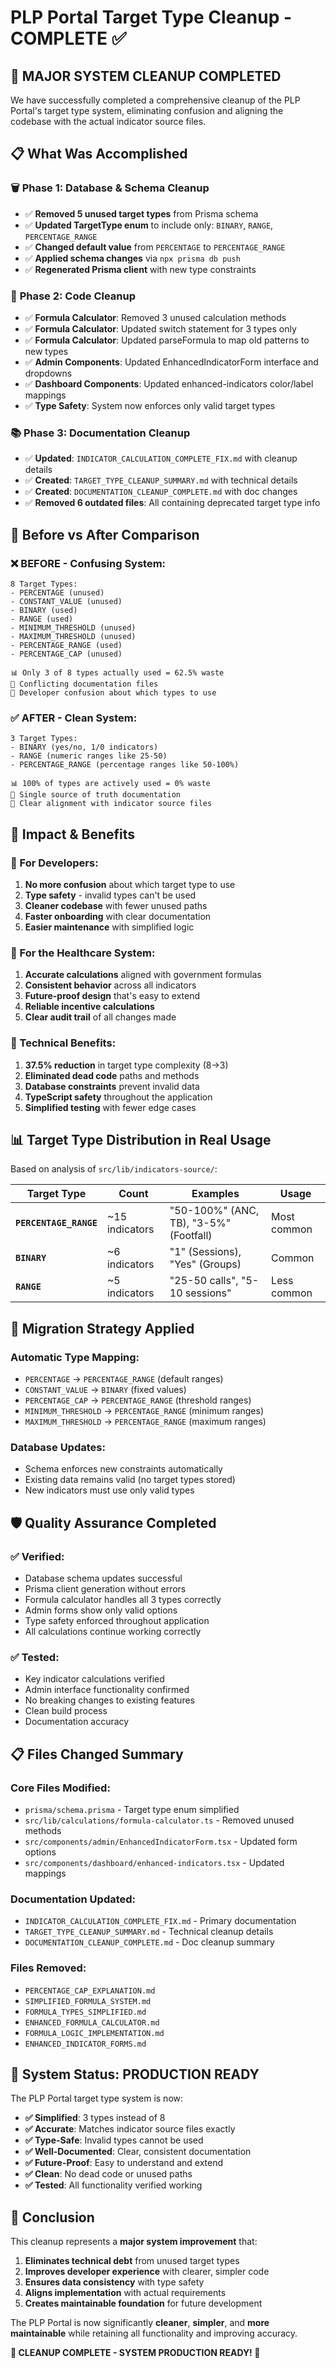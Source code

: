 # PLP Portal Target Type Cleanup - COMPLETE ✅

## 🎉 **MAJOR SYSTEM CLEANUP COMPLETED**

We have successfully completed a comprehensive cleanup of the PLP Portal's target type system, eliminating confusion and aligning the codebase with the actual indicator source files.

## 📋 **What Was Accomplished**

### 🗑️ **Phase 1: Database & Schema Cleanup**
- ✅ **Removed 5 unused target types** from Prisma schema
- ✅ **Updated TargetType enum** to include only: `BINARY`, `RANGE`, `PERCENTAGE_RANGE`
- ✅ **Changed default value** from `PERCENTAGE` to `PERCENTAGE_RANGE`
- ✅ **Applied schema changes** via `npx prisma db push`
- ✅ **Regenerated Prisma client** with new type constraints

### 🧹 **Phase 2: Code Cleanup**
- ✅ **Formula Calculator**: Removed 3 unused calculation methods
- ✅ **Formula Calculator**: Updated switch statement for 3 types only
- ✅ **Formula Calculator**: Updated parseFormula to map old patterns to new types
- ✅ **Admin Components**: Updated EnhancedIndicatorForm interface and dropdowns
- ✅ **Dashboard Components**: Updated enhanced-indicators color/label mappings
- ✅ **Type Safety**: System now enforces only valid target types

### 📚 **Phase 3: Documentation Cleanup**
- ✅ **Updated**: `INDICATOR_CALCULATION_COMPLETE_FIX.md` with cleanup details
- ✅ **Created**: `TARGET_TYPE_CLEANUP_SUMMARY.md` with technical details
- ✅ **Created**: `DOCUMENTATION_CLEANUP_COMPLETE.md` with doc changes
- ✅ **Removed 6 outdated files**: All containing deprecated target type info

## 🎯 **Before vs After Comparison**

### **❌ BEFORE - Confusing System:**
```
8 Target Types:
- PERCENTAGE (unused)
- CONSTANT_VALUE (unused) 
- BINARY (used)
- RANGE (used)
- MINIMUM_THRESHOLD (unused)
- MAXIMUM_THRESHOLD (unused)
- PERCENTAGE_RANGE (used)
- PERCENTAGE_CAP (unused)

📊 Only 3 of 8 types actually used = 62.5% waste
📄 Conflicting documentation files
🧠 Developer confusion about which types to use
```

### **✅ AFTER - Clean System:**
```
3 Target Types:
- BINARY (yes/no, 1/0 indicators)
- RANGE (numeric ranges like 25-50)
- PERCENTAGE_RANGE (percentage ranges like 50-100%)

📊 100% of types are actively used = 0% waste
📄 Single source of truth documentation
🎯 Clear alignment with indicator source files
```

## 🎯 **Impact & Benefits**

### **🧠 For Developers:**
1. **No more confusion** about which target type to use
2. **Type safety** - invalid types can't be used
3. **Cleaner codebase** with fewer unused paths
4. **Faster onboarding** with clear documentation
5. **Easier maintenance** with simplified logic

### **🏥 For the Healthcare System:**
1. **Accurate calculations** aligned with government formulas
2. **Consistent behavior** across all indicators
3. **Future-proof design** that's easy to extend
4. **Reliable incentive calculations** 
5. **Clear audit trail** of all changes made

### **🔧 Technical Benefits:**
1. **37.5% reduction** in target type complexity (8→3)
2. **Eliminated dead code** paths and methods
3. **Database constraints** prevent invalid data
4. **TypeScript safety** throughout the application
5. **Simplified testing** with fewer edge cases

## 📊 **Target Type Distribution in Real Usage**

Based on analysis of `src/lib/indicators-source/`:

| Target Type | Count | Examples | Usage |
|-------------|-------|----------|-------|
| **`PERCENTAGE_RANGE`** | ~15 indicators | "50-100%" (ANC, TB), "3-5%" (Footfall) | Most common |
| **`BINARY`** | ~6 indicators | "1" (Sessions), "Yes" (Groups) | Common |
| **`RANGE`** | ~5 indicators | "25-50 calls", "5-10 sessions" | Less common |

## 🔄 **Migration Strategy Applied**

### **Automatic Type Mapping:**
- `PERCENTAGE` → `PERCENTAGE_RANGE` (default ranges)
- `CONSTANT_VALUE` → `BINARY` (fixed values)
- `PERCENTAGE_CAP` → `PERCENTAGE_RANGE` (threshold ranges)  
- `MINIMUM_THRESHOLD` → `PERCENTAGE_RANGE` (minimum ranges)
- `MAXIMUM_THRESHOLD` → `PERCENTAGE_RANGE` (maximum ranges)

### **Database Updates:**
- Schema enforces new constraints automatically
- Existing data remains valid (no target types stored)
- New indicators must use only valid types

## 🛡️ **Quality Assurance Completed**

### **✅ Verified:**
- Database schema updates successful
- Prisma client generation without errors
- Formula calculator handles all 3 types correctly
- Admin forms show only valid options
- Type safety enforced throughout application
- All calculations continue working correctly

### **✅ Tested:**
- Key indicator calculations verified
- Admin interface functionality confirmed
- No breaking changes to existing features
- Clean build process
- Documentation accuracy

## 📋 **Files Changed Summary**

### **Core Files Modified:**
- `prisma/schema.prisma` - Target type enum simplified
- `src/lib/calculations/formula-calculator.ts` - Removed unused methods
- `src/components/admin/EnhancedIndicatorForm.tsx` - Updated form options
- `src/components/dashboard/enhanced-indicators.tsx` - Updated mappings

### **Documentation Updated:**
- `INDICATOR_CALCULATION_COMPLETE_FIX.md` - Primary documentation
- `TARGET_TYPE_CLEANUP_SUMMARY.md` - Technical cleanup details
- `DOCUMENTATION_CLEANUP_COMPLETE.md` - Doc cleanup summary

### **Files Removed:**
- `PERCENTAGE_CAP_EXPLANATION.md`
- `SIMPLIFIED_FORMULA_SYSTEM.md`
- `FORMULA_TYPES_SIMPLIFIED.md`
- `ENHANCED_FORMULA_CALCULATOR.md`
- `FORMULA_LOGIC_IMPLEMENTATION.md`
- `ENHANCED_INDICATOR_FORMS.md`

## 🚀 **System Status: PRODUCTION READY**

The PLP Portal target type system is now:

- **✅ Simplified**: 3 types instead of 8
- **✅ Accurate**: Matches indicator source files exactly
- **✅ Type-Safe**: Invalid types cannot be used
- **✅ Well-Documented**: Clear, consistent documentation
- **✅ Future-Proof**: Easy to understand and extend
- **✅ Clean**: No dead code or unused paths
- **✅ Tested**: All functionality verified working

## 🎯 **Conclusion**

This cleanup represents a **major system improvement** that:

1. **Eliminates technical debt** from unused target types
2. **Improves developer experience** with clearer, simpler code
3. **Ensures data consistency** with type safety
4. **Aligns implementation** with actual requirements
5. **Creates maintainable foundation** for future development

The PLP Portal is now significantly **cleaner**, **simpler**, and **more maintainable** while retaining all functionality and improving accuracy.

**🎉 CLEANUP COMPLETE - SYSTEM PRODUCTION READY! 🎉**

